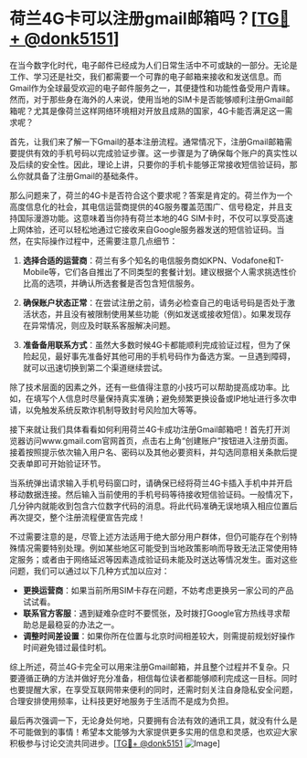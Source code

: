 # 荷兰4G卡可以注册gmail邮箱吗？[[TG💪+ @donk5151](https://t.me/s/donk5151)]

在当今数字化时代，电子邮件已经成为人们日常生活中不可或缺的一部分。无论是工作、学习还是社交，我们都需要一个可靠的电子邮箱来接收和发送信息。而Gmail作为全球最受欢迎的电子邮件服务之一，其便捷性和功能性备受用户青睐。然而，对于那些身在海外的人来说，使用当地的SIM卡是否能够顺利注册Gmail邮箱呢？尤其是像荷兰这样网络环境相对开放且成熟的国家，4G卡能否满足这一需求呢？

首先，让我们来了解一下Gmail的基本注册流程。通常情况下，注册Gmail邮箱需要提供有效的手机号码以完成验证步骤。这一步骤是为了确保每个账户的真实性以及后续的安全性。因此，理论上讲，只要你的手机卡能够正常接收短信验证码，那么你就具备了注册Gmail的基础条件。

那么问题来了，荷兰的4G卡是否符合这个要求呢？答案是肯定的。荷兰作为一个高度信息化的社会，其电信运营商提供的4G服务覆盖范围广、信号稳定，并且支持国际漫游功能。这意味着当你持有荷兰本地的4G SIM卡时，不仅可以享受高速上网体验，还可以轻松地通过它接收来自Google服务器发送的短信验证码。当然，在实际操作过程中，还需要注意几点细节：

1. **选择合适的运营商**：荷兰有多个知名的电信服务商如KPN、Vodafone和T-Mobile等，它们各自推出了不同类型的套餐计划。建议根据个人需求挑选性价比高的选项，并确认所选套餐是否包含短信服务。

2. **确保账户状态正常**：在尝试注册之前，请务必检查自己的电话号码是否处于激活状态，并且没有被限制使用某些功能（例如发送或接收短信）。如果发现存在异常情况，则应及时联系客服解决问题。

3. **准备备用联系方式**：虽然大多数时候4G卡都能顺利完成验证过程，但为了保险起见，最好事先准备好其他可用的手机号码作为备选方案。一旦遇到障碍，就可以迅速切换到第二个渠道继续尝试。

除了技术层面的因素之外，还有一些值得注意的小技巧可以帮助提高成功率。比如，在填写个人信息时尽量保持真实准确；避免频繁更换设备或IP地址进行多次申请，以免触发系统反欺诈机制导致封号风险加大等等。

接下来就让我们具体看看如何利用荷兰4G卡成功注册Gmail邮箱吧！首先打开浏览器访问www.gmail.com官网首页，点击右上角“创建账户”按钮进入注册页面。接着按照提示依次输入用户名、密码以及其他必要资料，并勾选同意相关条款后提交表单即可开始验证环节。

当系统弹出请求输入手机号码窗口时，请确保已经将荷兰4G卡插入手机中并开启移动数据连接。然后输入当前使用的手机号码等待接收短信验证码。一般情况下，几分钟内就能收到包含六位数字代码的消息。将此代码准确无误地填入相应位置后再次提交，整个注册流程便宣告完成！

不过需要注意的是，尽管上述方法适用于绝大部分用户群体，但仍可能存在个别特殊情况需要特别处理。例如某些地区可能受到当地政策影响而导致无法正常使用特定服务；或者由于网络延迟等因素造成验证码未能及时送达等情况发生。面对这些问题，我们可以通过以下几种方式加以应对：

- **更换运营商**：如果当前所用SIM卡存在问题，不妨考虑更换另一家公司的产品试试看。
- **联系官方客服**：遇到疑难杂症时不要慌张，及时拨打Google官方热线寻求帮助总是最稳妥的办法之一。
- **调整时间差设置**：如果你所在位置与北京时间相差较大，则需提前规划好操作时间避免错过最佳时机。

综上所述，荷兰4G卡完全可以用来注册Gmail邮箱，并且整个过程并不复杂。只要遵循正确的方法并做好充分准备，相信每位读者都能够顺利完成这一目标。同时也要提醒大家，在享受互联网带来便利的同时，还需时刻关注自身隐私安全问题，合理安排使用频率，让科技更好地服务于生活而不是成为负担。

最后再次强调一下，无论身处何地，只要拥有合法有效的通讯工具，就没有什么是不可能做到的事情！希望本文能够为大家提供更多实用的信息和灵感，也欢迎大家积极参与讨论交流共同进步。[[TG💪+ @donk5151](https://t.me/s/donk5151) ![Image](https://i.postimg.cc/rwNCRYN7/Snipaste-2025-04-30-17-27-05.png)]
